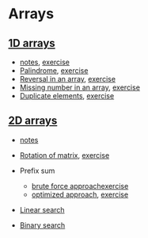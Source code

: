 # Arrays
## [1D arrays](lectures/1D-Array.pdf)
- [notes](lectures/notes/1.Array.pdf), [exercise](exercises/Students.java)
- [Palindrome](lectures/notes/2.Palindrome.pdf), [exercise](exercises/Palindrome.java)
- [Reversal in an array](lectures/notes/3.ReversalInAnArray.pdf), [exercise](exercises/Reverse.java)
- [Missing number in an array](lectures/notes/4.MissingNumberInAnArray.pdf), [exercise](exercises/Missing.java)
- [Duplicate elements](lectures/notes/5.DuplicateElementsFinding.pdf), [exercise](exercises/Duplicate.java)

## [2D arrays](lectures/2D-Array.pdf)
- [notes](lectures/notes/6.2D-Array.pdf)
- [Rotation of matrix](lectures/notes/9.RotationOfMatrix.pdf), [exercise](exercises/RotationMatrix.java)
- Prefix sum 
  - [brute force approach](lectures/notes/7.PrefixSumBruteForceApproach.pdf)[exercise](exercises/PrefixSum.java)
  - [optimized approach](lectures/notes/8.PrefixSumOptimizedApproach.pdf), [exercise](exercises/PrefixSum.java)

- [Linear search](exercises/LinearSearch.java)
- [Binary search](exercises/BinarySearch.java)
